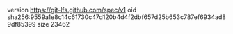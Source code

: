 version https://git-lfs.github.com/spec/v1
oid sha256:9559a1e8c14c61730c47d120b4d4f2dbf657d25b653c787ef6934ad89df85399
size 23462

